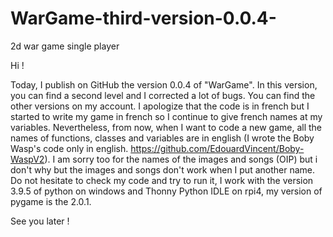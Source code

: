 # WarGame-third-version-0.0.4-
2d war game single player

Hi !

Today, I publish on GitHub the version 0.0.4 of "WarGame". In this version, you can find a second level and I corrected a lot of bugs. You can find the other versions on my account. I apologize that the code is in french but I started to write my game in french so I continue to give french names at my variables. Nevertheless, from now, when I want to code a new game, all the names of functions, classes and variables are in english (I wrote the Boby Wasp's code only in english. https://github.com/EdouardVincent/Boby-WaspV2).
I am sorry too for the names of the images and songs (OIP) but i don't why but the images and songs don't work when I put another name. 
Do not hesitate to check my code and try to run it, I work with the version 3.9.5 of python on windows and Thonny Python IDLE on rpi4, my version of pygame is the 2.0.1.

See you later !
